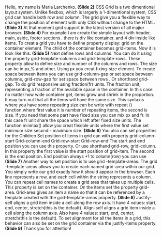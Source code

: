 

Hello, my name is Maria Larchenko.
**(Slide 2)**
CSS Grid is a two dimentional layout system. Unlike flexbox, which is largerly a 1-dimentional system, CSS grid can handle both row
and column.
 The grid give you a flexible way to change the position of element with only CSS without change to the HTML. 
**(Slide 3)**
At that moment grid support in the latest version of all majior browser.
**(Slide 4)**
For example I am create the simple layout with header, main, aside, footer sections . 
there is div like container, and 4 div inside like items. 
To creat a grid you have to define property display: grid on the container element. 
The child of the container becomes grid-items.
Now it is  look like  this.
**(Slide 5)**
Next define rows and columns. You can do it using the property grid-template-columns 
and grid-template-rows. 
These property allow to define size and number of the columns and rows. The size can be in px,% and other. Using px you creat
fixing-size element. 
To create space between items you can use grid-column-gap or set space between columns,  grid-row-gap for set space between rows .
Or shorthand grid-gap.
To do grid responsive using fraction(fr) units. 
The  fraction unit, representing a fraction of the available space in the container. 
In this  case no matter how wide container get, items grow and shrink in the proportion.
It may turn out that all the items will have the same size.
This syntaxis where you have some repeating size can be write with repeat () function,where first value it is number of 
repeating items, the second  is  size.
If you need that some part have fixed size you can mix px and fr. 
In this case fr unit share the space which left after fixed size units.
The function minmax() allow you creat flexible units where the first value set minimum size second - maximum size.
**(Slide 6)**
You also can set properties for the Children
Set position of items in grid can with property grid-column-start
Grid-column-end
Grid-row-start
Grid-row-end
The start and end position you can use this property. Or use shorthand grid-row, grid-column. In this property the first value is
the start position of grid-item. The second is the end position. End position always +1 to column(row) 
you can use 
**(Slide 7)**
Another way to set position is to use grid -template-areas.
The grid -template-areas allows you to create each named grid-area within our grid. You simply write our grid exactly how it
should appear in the browser. Each line represents a row, and each cell within the string represents a column.
You can repeat cell names to create a grid area that takes up multiple cells. This property is set on the container.
On the items set the property grid-area.
Grid-area gives an item a name so that it can be referenced by a template created with the grid-template-areas property.
**(Slide 8)**
Justify-self aligns a grid item inside a cell along the row axis.
It have 4 values: start, end, center, stretch(this is the default).
Align-self aligns a grid item inside a cell along the column axis. Also have 4 values: start, end, center, stretch(this is the default).
To set alignment for all the items in a grid, this behavior can also be set on the grid container via the justify-items property.
**(Slide 9)**
Thank you for attention!

